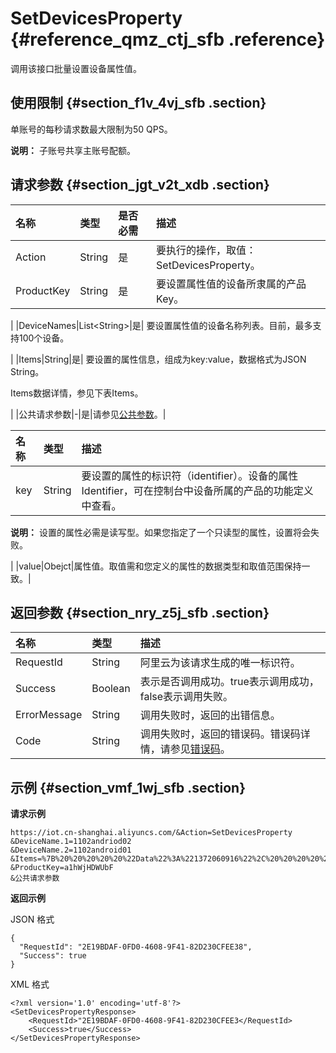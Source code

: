 # SetDevicesProperty {#reference_qmz_ctj_sfb .reference}

调用该接口批量设置设备属性值。

## 使用限制 {#section_f1v_4vj_sfb .section}

单账号的每秒请求数最大限制为50 QPS。

**说明：** 子账号共享主账号配额。

## 请求参数 {#section_jgt_v2t_xdb .section}

|名称|类型|是否必需|描述|
|:-|:-|:---|:-|
|Action|String|是|要执行的操作，取值：SetDevicesProperty。|
|ProductKey|String|是| 要设置属性值的设备所隶属的产品Key。

 |
|DeviceNames|List<String\>|是| 要设置属性值的设备名称列表。目前，最多支持100个设备。

 |
|Items|String|是| 要设置的属性信息，组成为key:value，数据格式为JSON String。

 Items数据详情，参见下表Items。

 |
|公共请求参数|-|是|请参见[公共参数](intl.zh-CN/云端开发指南/云端API参考/公共参数.md#)。|

|名称|类型|描述|
|:-|:-|:-|
|key|String| 要设置的属性的标识符（identifier）。设备的属性Identifier，可在控制台中设备所属的产品的功能定义中查看。

 **说明：** 设置的属性必需是读写型。如果您指定了一个只读型的属性，设置将会失败。

 |
|value|Obejct|属性值。取值需和您定义的属性的数据类型和取值范围保持一致。|

## 返回参数 {#section_nry_z5j_sfb .section}

|名称|类型|描述|
|:-|:-|:-|
|RequestId|String|阿里云为该请求生成的唯一标识符。|
|Success|Boolean|表示是否调用成功。true表示调用成功，false表示调用失败。|
|ErrorMessage|String|调用失败时，返回的出错信息。|
|Code|String|调用失败时，返回的错误码。错误码详情，请参见[错误码](intl.zh-CN/云端开发指南/云端API参考/错误码.md#)。|

## 示例 {#section_vmf_1wj_sfb .section}

**请求示例**

``` {#codeblock_6ee_8za_fbf}
https://iot.cn-shanghai.aliyuncs.com/&Action=SetDevicesProperty
&DeviceName.1=1102andriod02
&DeviceName.2=1102android01
&Items=%7B%20%20%20%20%20%22Data%22%3A%221372060916%22%2C%20%20%20%20%20%22Status%22%3A1%20%7D
&ProductKey=a1hWjHDWUbF
&公共请求参数
```

**返回示例**

JSON 格式

``` {#codeblock_et9_fwi_c3c}
{
  "RequestId": "2E19BDAF-0FD0-4608-9F41-82D230CFEE38",
  "Success": true
}
```

XML 格式

``` {#codeblock_676_242_buf}
<?xml version='1.0' encoding='utf-8'?>
<SetDevicesPropertyResponse>
    <RequestId>"2E19BDAF-0FD0-4608-9F41-82D230CFEE3</RequestId>
    <Success>true</Success>
</SetDevicesPropertyResponse>
```

